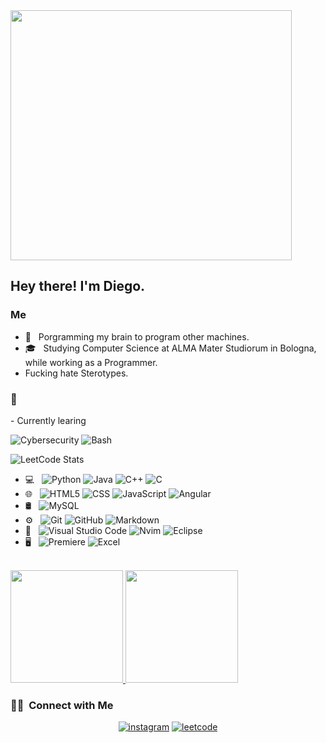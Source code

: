 <img align="center" src="https://miro.medium.com/v2/resize:fit:720/format:webp/0*2uLd559j36_L5AlM.png" width="450px" height="400px">

<h2> Hey there! I'm Diego.</h2>

<h3>Me</h3>

- 🤔 &nbsp; Porgramming my brain to program other machines.
- 🎓 &nbsp; Studying Computer Science at ALMA Mater Studiorum in Bologna, while working as a Programmer.
- Fucking hate Sterotypes.

<h3> 👾 &nbsp;</h3>
 - Currently learing
 
  ![Cybersecurity](https://img.shields.io/badge/-hackthebox-333333?style=flat&logo=hackthebox)
  ![Bash](https://img.shields.io/badge/-gnubash-333333?style=flat&logo=gnubash)

  ![LeetCode Stats](https://leetcard.jacoblin.cool/Diebbo?theme=dark&font=IBM%20Plex%20Mono&ext=activity)

- 💻 &nbsp;
  ![Python](https://img.shields.io/badge/-Python-333333?style=flat&logo=python)
  ![Java](https://img.shields.io/badge/-Java-333333?style=plastic&logo=coffeescript)
  ![C++](https://img.shields.io/badge/-C++-333333?style=flat&logo=C%2B%2B&logoColor=00599C)
  ![C](https://img.shields.io/badge/-C-333333?style=flat&logo=C%2B%2B&logoColor=00599C)
- 🌐 &nbsp;
  ![HTML5](https://img.shields.io/badge/-HTML5-333333?style=flat&logo=HTML5)
  ![CSS](https://img.shields.io/badge/-CSS-333333?style=flat&logo=CSS3&logoColor=1572B6)
  ![JavaScript](https://img.shields.io/badge/-JavaScript-333333?style=flat&logo=javascript)
  ![Angular](https://img.shields.io/badge/-Angular-333333?style=flat&logo=angular)
- 🛢 &nbsp;
  ![MySQL](https://img.shields.io/badge/-MySQL-333333?style=flat&logo=mysql)
- ⚙️ &nbsp;
  ![Git](https://img.shields.io/badge/-Git-333333?style=flat&logo=git)
  ![GitHub](https://img.shields.io/badge/-GitHub-333333?style=flat&logo=github)
  ![Markdown](https://img.shields.io/badge/-Markdown-333333?style=flat&logo=markdown)
- 🔧 &nbsp;
  ![Visual Studio Code](https://img.shields.io/badge/-Visual%20Studio%20Code-333333?style=flat&logo=visual-studio-code&logoColor=007ACC)
  ![Nvim](https://img.shields.io/badge/-Nvim-333333?style=flat&logo=neovim)
  ![Eclipse](https://img.shields.io/badge/-Eclipse-333333?style=flat&logo=eclipse-ide&logoColor=2C2255)
- 🖥 &nbsp;
  ![Premiere](https://img.shields.io/badge/-Premiere-333333?style=flat&logo=adobepremierepro)
  ![Excel](https://img.shields.io/badge/-Excel-333333?style=flat&logo=adobepremierepro)

<br/>

<a href="https://github.com/Diebbo">
  <img height="180em" src="https://github-readme-stats.vercel.app/api?username=Diebbo&theme=radical&show_icons=true" />
  <img height="180em" src="https://github-readme-stats.vercel.app/api/top-langs/?username=Diebbo&theme=radical&layout=compact" />
</a>

<br/>

<h3> 🤝🏻 &nbsp;Connect with Me </h3>

<p align="center">
<a href="https://www.instagram.com/dieg.eg0/"><img alt="instagram" src="https://img.shields.io/badge/Instagram-purple?style=flat-square&logo=instagram"></a>
<a href="https://www.leetcode.com/Diebbo"><img alt="leetcode" src="https://img.shields.io/badge/leetcode-black?style=flat-square&logo=leetcode"></a>
</p>
